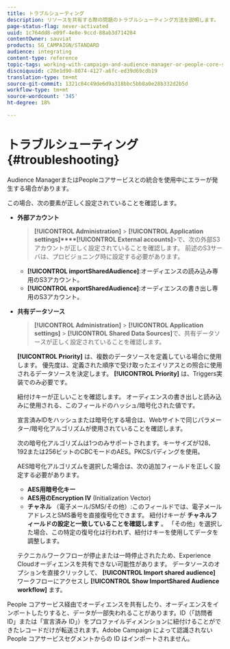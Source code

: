 ```yaml
---
title: トラブルシューティング
description: リソースを共有する際の問題のトラブルシューティング方法を説明します。
page-status-flag: never-activated
uuid: 1c764dd8-e09f-4e8e-9ccd-88ab3d714284
contentOwner: sauviat
products: SG_CAMPAIGN/STANDARD
audience: integrating
content-type: reference
topic-tags: working-with-campaign-and-audience-manager-or-people-core-service
discoiquuid: c28e1d90-8074-4127-a6fc-ed39d69cdb19
translation-type: tm+mt
source-git-commit: 1321c84c49de6d9a318bbc5bb8a0e28b332d2b5d
workflow-type: tm+mt
source-wordcount: '345'
ht-degree: 18%

---
```



# トラブルシューティング{#troubleshooting}

Audience ManagerまたはPeopleコアサービスとの統合を使用中にエラーが発生する場合があります。

この場合、次の要素が正しく設定されていることを確認します。

* **外部アカウント**

   > **[!UICONTROL Administration]** > **[!UICONTROL Application settings]****[!UICONTROL External accounts]**>で、次の外部S3アカウントが正しく設定されていることを確認します。 前述のS3サーバは、プロビジョニング時に設定する必要があります。

   * **[!UICONTROL importSharedAudience]**:オーディエンスの読み込み専用のS3アカウント。
   * **[!UICONTROL exportSharedAudience]**:オーディエンスの書き出し専用のS3アカウント。

* **共有データソース**

   > **[!UICONTROL Administration]** > **[!UICONTROL Application settings]** > **[!UICONTROL Shared Data Sources]**&#x200B;で、共有データソースが正しく設定されていることを確認します。

   **[!UICONTROL Priority]** は、複数のデータソースを定義している場合に使用します。 優先度は、定義された順序で受け取ったエイリアスとの照合に使用されるデータソースを決定します。 **[!UICONTROL Priority]** は、Triggers実装でのみ必要です。

   紐付けキーが正しいことを確認します。 オーディエンスの書き出しと読み込みに使用される、このフィールドのハッシュ/暗号化された値です。

   宣言済みIDをハッシュまたは暗号化する場合は、Webサイトで同じパラメーター/暗号化アルゴリズムが使用されていることを確認します。

   次の暗号化アルゴリズムは1つのみサポートされます。キーサイズが128、192または256ビットのCBCモードのAES。PKCSパディングを使用。

   AES暗号化アルゴリズムを選択した場合は、次の追加フィールドを正しく設定する必要があります。

   * **AES用暗号化キー**
   * **AES用のEncryption IV** (Initialization Vector)
   * **チャネル** （電子メール/SMS/その他）:このフィールドでは、電子メールアドレスとSMS番号を直接復号化できます。 紐付けキーが **チャネルフィールドの設定と一致していることを確認します** 。 「その他」を選択した場合、この特定の復号化は行われず、紐付けキーを使用してデータを調整します。

   テクニカルワークフローが停止または一時停止されたため、Experience Cloudオーディエンスを共有できない可能性があります。 データソースのオプションを直接クリックして、 **[!UICONTROL Import shared audience]** ワークフローにアクセスし **[!UICONTROL Show ImportShared Audience workflow]** ます。

People コアサービス経由でオーディエンスを共有したり、オーディエンスをインポートしたりすると、データが一部失われることがあります。ID（「訪問者 ID」または「宣言済み ID」）をプロファイルディメンションに紐付けることができたレコードだけが転送されます。Adobe Campaign によって認識されない People コアサービスセグメントからの ID はインポートされません。
